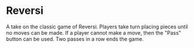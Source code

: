 # Reversi
A take on the classic game of Reversi. Players take turn placing pieces until no moves can be made. If a player cannot make a move, then the "Pass" button can be used. Two passes in a row ends the game.  
